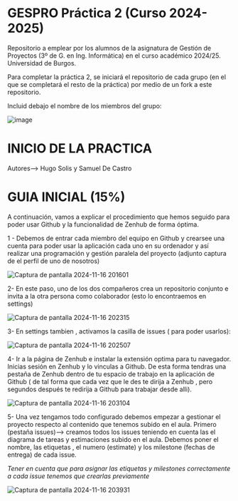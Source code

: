 # GESPRO Práctica 2 (Curso 2024-2025)
Repositorio a emplear por los alumnos de la asignatura de Gestión de Proyectos (3º de G. en Ing. Informática) en el curso académico 2024/25. Universidad de Burgos.

Para completar la práctica 2, se iniciará el repositorio de cada grupo (en el que se completará el resto de la práctica) por medio de un fork a este repositorio.

Incluid debajo el nombre de los miembros del grupo:

![image](https://github.com/user-attachments/assets/be4db69b-090a-4e6f-b5d1-80d4f23ada72)

# INICIO DE LA PRACTICA

Autores--> Hugo Solis y Samuel De Castro

# GUIA INICIAL (15%)

A continuación, vamos a explicar el procedimiento que hemos seguido para poder usar Github y la funcionalidad de Zenhub de forma óptima.

1 - Debemos de entrar cada miembro del equipo en Github y crearsee una cuenta para poder usar la aplicación cada uno en su ordenador y así realizar una programación y gestión paralela           del proyecto (adjunto captura de el perfil de uno de nosotros)

![Captura de pantalla 2024-11-16 201601](https://github.com/user-attachments/assets/d95c2d1d-eb17-47ef-80b4-f9e76bc821cb)

2- En este paso, uno de los dos compañeros crea un repositorio conjunto e invita a la otra persona como colaborador (esto lo encontraemos en settings)


![Captura de pantalla 2024-11-16 202315](https://github.com/user-attachments/assets/aa07ca0b-1a83-4205-84d8-20c939d1a831)

3- En settings tambien , activamos la casilla de issues ( para poder usarlos):

![Captura de pantalla 2024-11-16 202507](https://github.com/user-attachments/assets/da532773-0c7a-471a-b58a-9d73ac5e66d6)

4- Ir a la página de Zenhub e instalar la extensión optima para tu navegador. 
Inicias sesión en Zenhub y lo vinculas a Github.
De esta forma tendras una pestaña de Zenhub dentro de tu espacio de trabajo en la aplicación de Github ( de tal forma que cada vez que le des te dirija a Zenhub , pero segundos después
te redirija a Github para trabajar desde alli).


![Captura de pantalla 2024-11-16 203104](https://github.com/user-attachments/assets/b0d1ce69-2574-4443-b8ec-d0a8e54de90c)


5- Una vez tengamos todo configurado debemos empezar a gestionar el proyecto respecto al contenido que tenemos subido en el aula.
Primero (pestaña issues)--> creamos todos los issues teniendo en cuenta las el diagrama de tareas y estimaciones subido en el aula. Debemos poner el nombre, las etiquetas , el numero (estimate) y los milestone (fechas de entrega) de cada issue.

*Tener en cuenta que para asignar las etiquetas y milestones correctamente a cada issue tenemos que crearlas previamente*

![Captura de pantalla 2024-11-16 203931](https://github.com/user-attachments/assets/486cd087-904a-46bb-a537-f58d2e6408eb)



